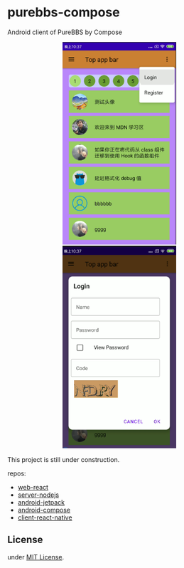 # purebbs-compose

Android client of PureBBS by Compose

<p align="center">
  <img src="./post-list.png" width="256" height="455">
  <img src="./login.png" width="256" height="455">
</p>

This project is still under construction.

repos:
- [web-react](https://github.com/maxyou/purebbs)
- [server-nodejs](https://github.com/maxyou/purebbs-server)
- [android-jetpack](https://github.com/maxyou/purebbs-android)
- [android-compose](https://github.com/maxyou/purebbs-compose)
- [client-react-native](https://github.com/maxyou/purebbs-react-native)


## License<br>
under [MIT License](http://www.opensource.org/licenses/MIT).

